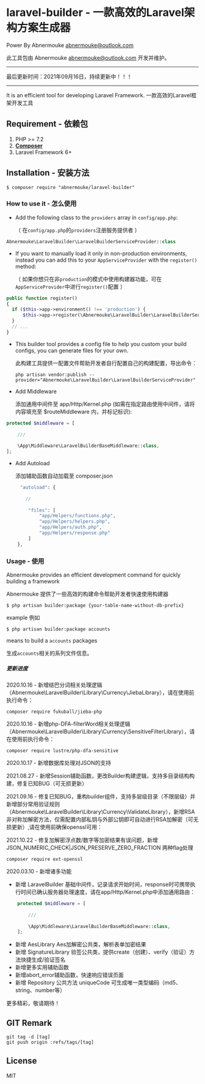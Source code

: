 # laravel-builder - 一款高效的Laravel架构方案生成器

 Power By Abnermouke <abnermouke@outlook.com>

 此工具包由 Abnermouke <abnermouke@outlook.com> 开发并维护。

----

最后更新时间：2021年09月16日，持续更新中！！！

---

It is an efficient tool for developing Laravel Framework.
一款高效的Laravel框架开发工具



## Requirement - 依赖包

1. PHP >= 7.2
2. **[Composer](https://getcomposer.org/)**
3. Laravel Framework 6+



## Installation - 安装方法

```shell
$ composer require "abnermouke/laravel-builder"
```


### How to use it - 怎么使用

- Add the following class to the `providers` array in `config/app.php`:

   （ 在`config/app.php`的`providers`注册服务提供者 ）

```php
Abnermouke\LaravelBuilder\LaravelBuilderServiceProvider::class
```
- If you want to manually load it only in non-production environments, instead you can add this to your `AppServiceProvider` with the `register()` method:

    （ 如果你想只在非`production`的模式中使用构建器功能，可在`AppServiceProvider`中进行`register()`配置 ）

```php
public function register()
{
  if ($this->app->environment() !== 'production') {
      $this->app->register(\Abnermouke\LaravelBuilder\LaravelBuilderServiceProvider::class);
  }
  // ...
}
```

- This builder tool provides a config file to help you custom your build configs, you can generate files for your own.

    此构建工具提供一配置文件帮助开发者自行配置自己的构建配置，导出命令：

    ```shell
    php artisan vendor:publish --provider="Abnermouke\LaravelBuilder\LaravelBuilderServiceProvider"
    ```
  
- Add Middleware

    添加通用中间件至  app/Http/Kernel.php (如需在指定路由使用中间件，请将内容填充至 $routeMiddleware 内，并标记标识):


```php
protected $middleware = [
    
    ///
   
    \App\Middleware\LaravelBuilderBaseMiddleware::class,
];
```

- Add Autoload
    
    添加辅助函数自动加载至 composer.json

```php
     "autoload": {
       
       // 
        
        "files": [
            "app/Helpers/functions.php",
            "app/Helpers/helpers.php",
            "app/Helpers/auth.php",
            "app/Helpers/response.php"
        ]
    },
```

    
    



### Usage - 使用

Abnermouke provides an efficient development command for quickly building a framework

Abnermouke 提供了一些高效的构建命令帮助开发者快速使用构建器

```shell
$ php artisan builder:package {your-table-name-without-db-prefix}
```

example 例如

```shell
$ php artisan builder:package accounts
```

means to build a `accounts` packages

生成`accounts`相关的系列文件信息。

##### 更新进度

2020.10.16 - 新增结巴分词相关处理逻辑（Abnermouke\LaravelBuilder\Library\Currency\JiebaLibrary），请在使用前执行命令：

```shell
composer require fukuball/jieba-php
```

2020.10.16 - 新增php-DFA-filterWord相关处理逻辑（Abnermouke\LaravelBuilder\Library\Currency\SensitiveFilterLibrary），请在使用前执行命令：

```shell
composer require lustre/php-dfa-sensitive
```

2020.10.17 - 新增数据库处理对JSON的支持

2021.08.27 - 新增Session辅助函数，更改Builder构建逻辑，支持多目录结构构建，修复已知BUG（可无损更新）

2021.09.16 - 修复已知BUG，重构builder组件，支持多层级目录（不限层级）并新增部分常用验证规则（Abnermouke\LaravelBuilder\Library\Currency\ValidateLibrary），新增RSA非对称加解密方法，仅需配置内部私钥与外部公钥即可自动进行RSA加解密（可无损更新）,请在使用前确保openssl可用：

2021.10.22 - 修复加解密浮点数/数字等加密结果有误问题，新增 JSON_NUMERIC_CHECK|JSON_PRESERVE_ZERO_FRACTION 两种flag处理

```shell
composer require ext-openssl
```

2020.03.10 - 新增诸多功能

- 新增 LaravelBuilder 基础中间件，记录请求开始时间，response时可携带执行时间已确认服务器处理速度，请在app/Http/Kernel.php中添加通用路由：

```php
    protected $middleware = [
        
        ///
       
        \App\Middleware\LaravelBuilderBaseMiddleware::class,
    ];
```
- 新增 AesLibrary Aes加解密公共类，解析表单加密结果
- 新增 SignatureLibrary 验签公共类，提供create（创建）、verify（验证）方法快捷生成/验证签名
- 新增更多实用辅助函数
- 新增abort_error辅助函数，快速响应错误页面
- 新增 Repository 公共方法 uniqueCode 可生成唯一类型编码（md5、string、number等）

更多精彩，敬请期待！

## GIT Remark
```shell
git tag -d [tag]
git push origin :refs/tags/[tag]
```

## License

MIT
